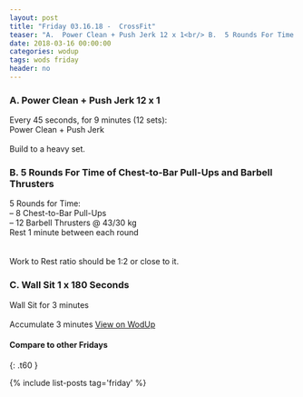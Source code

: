 ```yaml
---
layout: post
title: "Friday 03.16.18 -  CrossFit"
teaser: "A.  Power Clean + Push Jerk 12 x 1<br/> B.  5 Rounds For Time of Chest-to-Bar Pull-Ups and Barbell Thrusters<br/> C.  Wall Sit 1 x 180 Seconds"
date: 2018-03-16 00:00:00
categories: wodup
tags: wods friday
header: no
---
```



<h3>A.  Power Clean + Push Jerk 12 x 1</h3>
Every 45 seconds, for 9 minutes (12 sets):<br/>Power Clean + Push Jerk<br/><br/>Build to a heavy set.
<h3>B.  5 Rounds For Time of Chest-to-Bar Pull-Ups and Barbell Thrusters</h3>
5 Rounds for Time:<br/>– 8 Chest-to-Bar Pull-Ups<br/>– 12 Barbell Thrusters @ 43/30 kg<br/>Rest 1 minute between each round<br/>
<br/><br/>Work to Rest ratio should be 1:2 or close to it.  
<h3>C.  Wall Sit 1 x 180 Seconds</h3>
Wall Sit for 3 minutes<br/><br/>Accumulate 3 minutes 
<a href="https://www.wodup.com/gyms/asphodel/wods/4787" target="blank">View on WodUp</a>


#### Compare to other Fridays
{: .t60 }

{% include list-posts tag='friday' %}